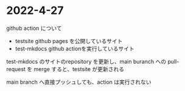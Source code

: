 # 2022-4-27
github action について
- testsite github pages を公開しているサイト
- test-mkdocs github actionを実行しているサイト

test-mkdocs のサイトのrepository を更新し、main buranch への pull-request を merge すると、testsite が更新される

main branch へ直接プッシュしても、action は実行されない